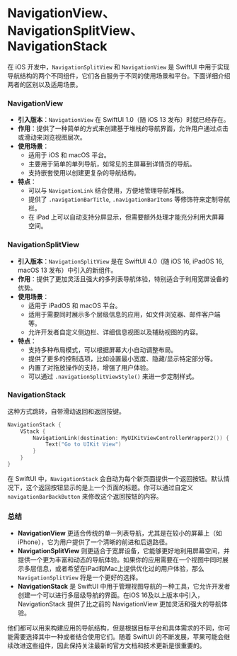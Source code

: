 # NavigationView、NavigationSplitView、NavigationStack
在 iOS 开发中，`NavigationSplitView` 和 `NavigationView` 是 SwiftUI 中用于实现导航结构的两个不同组件，它们各自服务于不同的使用场景和平台。下面详细介绍两者的区别以及适用场景。

### NavigationView

- **引入版本**：`NavigationView` 在 SwiftUI 1.0（随 iOS 13 发布）时就已经存在。
- **作用**：提供了一种简单的方式来创建基于堆栈的导航界面，允许用户通过点击或滑动来浏览视图层次。
- **使用场景**：
  - 适用于 iOS 和 macOS 平台。
  - 主要用于简单的单列导航，如常见的主屏幕到详情页的导航。
  - 支持嵌套使用以创建更复杂的导航结构。
- **特点**：
  - 可以与 `NavigationLink` 结合使用，方便地管理导航堆栈。
  - 提供了 `.navigationBarTitle`, `.navigationBarItems` 等修饰符来定制导航栏。
  - 在 iPad 上可以自动支持分屏显示，但需要额外处理才能充分利用大屏幕空间。

### NavigationSplitView

- **引入版本**：`NavigationSplitView` 是在 SwiftUI 4.0（随 iOS 16, iPadOS 16, macOS 13 发布）中引入的新组件。
- **作用**：提供了更加灵活且强大的多列表导航体验，特别适合于利用宽屏设备的优势。
- **使用场景**：
  - 适用于 iPadOS 和 macOS 平台。
  - 适用于需要同时展示多个层级信息的应用，如文件浏览器、邮件客户端等。
  - 允许开发者自定义侧边栏、详细信息视图以及辅助视图的内容。
- **特点**：
  - 支持多种布局模式，可以根据屏幕大小自动调整布局。
  - 提供了更多的控制选项，比如设置最小宽度、隐藏/显示特定部分等。
  - 内置了对拖放操作的支持，增强了用户体验。
  - 可以通过 `.navigationSplitViewStyle()` 来进一步定制样式。



### NavigationStack
这种方式跳转，自带滑动返回和返回按键。
```swift
NavigationStack {
    VStack {
        NavigationLink(destination: MyUIKitViewControllerWrapper2()) {
            Text("Go to UIKit View")
        }
    }
}
```
在 SwiftUI 中，`NavigationStack` 会自动为每个新页面提供一个返回按钮。默认情况下，这个返回按钮显示的是上一个页面的标题。你可以通过自定义 `navigationBarBackButton` 来修改这个返回按钮的内容。


### 总结
- **NavigationView** 更适合传统的单一列表导航，尤其是在较小的屏幕上（如 iPhone），它为用户提供了一个清晰的前进和后退路径。
- **NavigationSplitView** 则更适合于宽屏设备，它能够更好地利用屏幕空间，并提供一个更为丰富和动态的导航体验。如果你的应用需要在一个视图中同时展示多层信息，或者希望在iPad和Mac上提供优化过的用户体验，那么 `NavigationSplitView` 将是一个更好的选择。
- **NavigationStack** 是 SwiftUI 中用于管理视图导航的一种工具，它允许开发者创建一个可以进行多层级导航的界面。在iOS 16及以上版本中引入，NavigationStack 提供了比之前的 NavigationView 更加灵活和强大的导航体验。

他们都可以用来构建应用的导航结构，但是根据目标平台和具体需求的不同，你可能需要选择其中一种或者结合使用它们。随着 SwiftUI 的不断发展，苹果可能会继续改进这些组件，因此保持关注最新的官方文档和技术更新是很重要的。